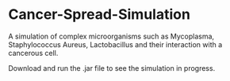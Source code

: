 # Cancer-Spread-Simulation
A simulation of complex microorganisms such as Mycoplasma, Staphylococcus Aureus, Lactobacillus and their interaction with a cancerous cell.

Download and run the .jar file to see the simulation in progress.
